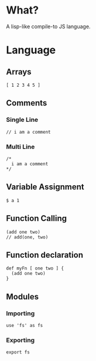 # What?

A lisp-like compile-to JS language.

# Language

## Arrays

```
[ 1 2 3 4 5 ]
```

## Comments

### Single Line

```
// i am a comment
```

### Multi Line

```
/*
  i am a comment
*/
```

## Variable Assignment

```
$ a 1
```

## Function Calling

```
(add one two)
// add(one, two)
```

## Function declaration

```
def myFn [ one two ] {
  (add one two)
}
```

## Modules

### Importing

```
use 'fs' as fs
```

### Exporting

```
export fs
```
